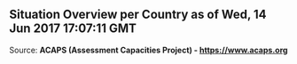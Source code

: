 ## Situation Overview per Country as of Wed, 14 Jun 2017 17:07:11 GMT

Source: **ACAPS (Assessment Capacities Project) - https://www.acaps.org**